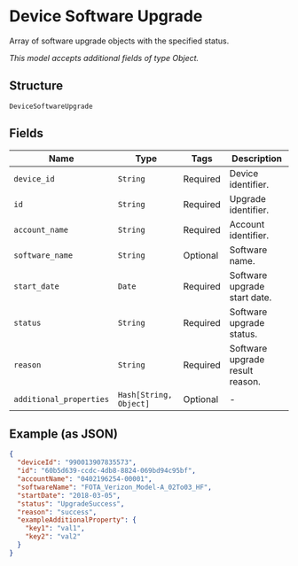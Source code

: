 
# Device Software Upgrade

Array of software upgrade objects with the specified status.

*This model accepts additional fields of type Object.*

## Structure

`DeviceSoftwareUpgrade`

## Fields

| Name | Type | Tags | Description |
|  --- | --- | --- | --- |
| `device_id` | `String` | Required | Device identifier. |
| `id` | `String` | Required | Upgrade identifier. |
| `account_name` | `String` | Required | Account identifier. |
| `software_name` | `String` | Optional | Software name. |
| `start_date` | `Date` | Required | Software upgrade start date. |
| `status` | `String` | Required | Software upgrade status. |
| `reason` | `String` | Required | Software upgrade result reason. |
| `additional_properties` | `Hash[String, Object]` | Optional | - |

## Example (as JSON)

```json
{
  "deviceId": "990013907835573",
  "id": "60b5d639-ccdc-4db8-8824-069bd94c95bf",
  "accountName": "0402196254-00001",
  "softwareName": "FOTA_Verizon_Model-A_02To03_HF",
  "startDate": "2018-03-05",
  "status": "UpgradeSuccess",
  "reason": "success",
  "exampleAdditionalProperty": {
    "key1": "val1",
    "key2": "val2"
  }
}
```

